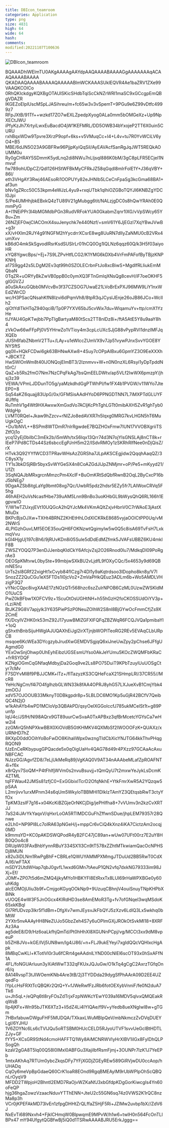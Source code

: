 ```yaml
---
title: DBIcon_teamroom
categories: Application
type: png
size: 4831
high: 64
wide: 64
hash: 
comments: 
modified:20221107T100636
---
```

![DBIcon_teamroom][1]

[1]: data:image/png;base64,iVBORw0KGgoAAAANSUhEUgAAAEAAAABACAYAAAHdbkFIAAAABGdBTUEAALGPC/xh
BQAAADhlWElmTU0AKgAAAAgAAYdpAAQAAAABAAAAGgAAAAAAAqACAAQAAAABAAAA
QKADAAQAAAABAAAAQAAAAABlmWCKAAASUklEQVR4Ae1baZRV1ZXe99VAAQKCOICo
0RhQKIckdgyKQXBgOTAUISKicSHdbTqiScCkNZrWRI1maSC9xGCcgpEmQBgVDAZR
lKGEZoEIplUscMSpLJASihreu/m+fc65w3v3vSpemT+9PGu9e6Z99vDtfc4999z7
RFpJXtB/91Tf++wzkd17ZO7wEXLZpedpXyog0ALa0mm5bOMGeXz+Up9NpXECtJWU
iPfyKzJh7XrtyiLwxEuBacdO4jW1KEFMRL/DD5OWB34bYxojeP2TT6X0uin5CURU
rxhBqxWDw9Tpvre3XrzP9opf+6ks+v5VMuqCc+I4+L4v+tu7R0YvWCiLV6yO4+B5
MBE/6dJN5O23A9GBFRw96PjjpKyiQqSiI/AyEAVAcfSanRgJqJWT5REQkAOUMM0u
Ry0gCHRAY5SDmmK5ydLnq2di8NWu7nLljsqI886K0bM/3gC8pLFR5ECjeI1Nmvuf
fw789ohUDpCZ/QdI126HStWFBkMyCFRkJZ58qGqdl8mIrFolE1Y+J36qVBY+86I/
eth3VHgAY3Rwj46AEsoRi1OOPUYy82eJHNlb5LCeCnFpaSg3kcGma68BA1+af3un
bNv1gZRcc50C53kpm4eWJzL4yu9+rxqUTbk1qlhiOZGBoTQYJI6KNBZgYDCI0Jpi
S/Pe4UMHhjbkEBxkQ4zTU89V21gMubgg6tit/NALzjgDC0s8hQwYRAh0E0QmmPyG
A+I1NEiPPr3l4bMGMdbPGn3RudVRFokYUA0GkabmZqnr1lXG/vVpSWcy65Y8u+Zm
26NZjEF0wjCIACOmX4suJenychk7e440Nzf/+smV61Y6JjEGzl7XqYBwJVwB+g3r
xX/vHXlm2RJY4g91NGFM2hYycdrrXCsrE8wg8UuRN7dIIyZaNMU0cB2VRx4umXvv
kB6dO4mkSkSgvodlRsrKsdSUSIrLr01hCQ0Og1IQLNz6qqz60Q/k3H5f03aiyoHR
xYQ8YgwcBps/+Ej+7S9LZPvHtfLCG2/K1YMG6kDXb4VrFmPAFofByTBjzKNPKNHj
a17S9gg42s5LDgM2Ev3qt99h0SZOLECrbnFtJo8xcBiwS+MgdIfRLIiukEmMQbaN
0TqZR+uORYyBkZwVB0ppB0c0ymXQ3FTnGmlqXNsQg8cevH/iF7oeOKHF5glGGVZJ
a0uSkAxuGQbb0MVcvBv3f37CZSOG7UwaE21LVoBrExPXJ96MW9LiY1nxWEdZWrCD
wc/H3PSacQNsahKfN8Izvi6dPqmVh8/8tpR3qJCyslJEnje26oJB86JCo+WcIIh2
qiOtYdlTkHTqZ940qciB/Tp0P7YXV65bJ5cvWix7du+WlqamuYv+ttp/cmX1YzHe
tlJYAU4GpKTwjbb7PpTIgBartyaM80tScs2TT8nlDz8i+/ftA5AtE5Y8u9aaY8h4
zVkOw66wFFpPj0V5YHrwZo1VTioy4m3cpLcUXcSJjG88vPypRVI1dnzIMFJqXQEb
JUSh6fabZNbmV2TTu+/LAy+u1eWlccZUmVX9v7Jp51vywPJnxSvvYGOE8YNYSftS
gq0Il+HQkFCDwi6gk63BHNwAXw8+4Suy7cOPpAIBxu6GpmYZ3O9EeXXXh+JBCKTZ
HwSWlOnWm8t40lJONQojEImBT3/2Iznmvv+W+n0N0nzXL6Rsyi1yDpTpddNt0rC/
QaZ+b5Rs2fmO7Nm7NzCPqFkAg7bsQmEELDWtv/ap5VLf2IwWX6pmzpY/jhsj3z39
VEWA/VPmLJDDunTO5g/yaMzkdhdGgPTWhPl/fw1FX4b1PVGW/v11WYo7JteEP0+8
Sq54aKZ6quajj83UpG/0x/GFMSisAAdHYoD6PPNGDTNN7L7iMXPTdGLUYF4Uftfq
RuTmhV1g4Wt9HXAwxwXmGxdVo7ACljKcPhTghLGTt0mibAXH5ZvR1ghTyb0WdgHp
LVMT0RQel+Jkaw9hZzcv+rNlZJo8edAVXR7n5lqxg0MRG7kvLHGN5hT6MuUgkOgC
+Du1bNVL++BSPm8WTDmR7nlrRgwdeE7BQZHOxFmw7IUN17VVOBXgriiTSZtfOj1o
ycq12yEj0biIbC3mEk2b/i5mWh/txS6Iqx13Qrr74d3N7ojYlsGNSLAj8nCT8k+r
lEeP7iPd8CTDs44Sz6sbccEgPJnH5m22/ISdvRMOy1zSKRhRlfNee0nDjQisZ/rX
HTvk3Q92YYfWCD3TPRavWHsAzZGRSha7JLpAKSCEgjidw2QqqhAaqQZ/3C8ysX1y
TY1s3bkDSjRBr5byxSvWYGeSX4n8CoAZGdJIJpZNMjmr+oP/Pe5+mKyyd21/U1Zt
3SqNQAJbMRxgrcnMmzcPm4XclF+BuOmKRtSdQbfRwnB2OqL2ByCxcP16bJ5bNEg7
9DgaAZSb8itgLaYg9bmt08xg7Qc/UwbR5pdz2hdsr5EZy5fr7LAIWoxCRVq5F5hg
46hAEH2uVsNcasfHbe739uAM5Lnn9BnBo3uoKHbGL9bWysQhQ6RL166h1EgpvwIO
Y/W1wTZUxyjEVt10UQGcA2hQYJcMk4VKmAQltZxjvHbnV0C7rWAoE3jAstXMIuDx
BKPcBjsOJXw+TXHt4BRNZ2KHEtHhLOdXICKRkE8685vyjaOOlCtPP0Uq/vM2NWrS
4LPlGzhGuvLMf5EOE35ouQH6FOKNzwtQgimyIw5w0Q5c8isA69TvFsH7LxkmqVvu
kGl4HjgUj197cBh6/9jRUvKDn8i05Sule5dDdEdMZfmk5JVAFsUBBZ6KU4mklF8B
ZWSZYOQQ7P3enDJJenbqKIdCkY6AfcjvZsj2O26Rnod0lu7/MdkqDI09PoRgrAe3
OEOSpKMtvwL0bySte+99mbjwSXkBU2vLjdfL9fOXyCQc/5x4653y9d69QBmNE5ru
UrTs2sI8GRf22xigHt1xCvyb84fICzg7r4Dl1y9aKqtrdsoo3IDopho8kn8y/V7l
SnozZZ2QuCGu1eX5FTDs1I0jcVo2+ZmVaPHkQEuz3ADLm6b+Wo5AMDLVHzigP3Q7
vYNcCQpc8ivgXAAE17zNOzQTr568hzc6szZulrNPOB6CzML0UzwZWSKldMO1UuCS
PwZ0kBFbw1XOFCV9z+1ScuOtOsUGHtNH+h55hGzH2foCKOSSUdOiYV3p+rLz/AhE
BtJKZ9G8V7apjylk3Y635PiePSzP0NeuZOIhW2S8nl8BjGYwOcFmmCfjZs9X2CmE
fX/DcyIVZHK0rk53mZ92J17yuwBMlZGFXlFQFqZBZWqR6FCQJVQa1pmibaYl+1oQ
gShxthBnbSijuHWgIAJUQAXhEiJgl2irXTjnjbWOPlTeoRG2REv5EVAqCLbURpCB
msqoe6KcWEa3DYcgzybJrudXwGEMDVSgjqQ6xiJneUwZpy2pChse6JFfgUAgmdG0
YExOwSnjOhwp0UhEyhEibzUGSEsmUYso0AkJeYUmu5KOcZWQMFbKRaC+frRSYDQF
KZNgiOGmCqGNfaqMdbyjDa2Goq9ve2Ls8PO75DuiT9KPbTzuylUuUOSgCtyr7cMv
F7SDYvMl8f9PBJJCMK+lTz+/flTazyzKS3CQHeFcaX21SHmpLRl/37CR55//McR8
YeHcNgCm/f4i7O4fglhzbGLWN33k8fAA4OPRJ8yhG57LXJueXvB1CmjYbk4zmOOJ
xdV57OJOOUB33MknyT0DBkgpdr8p+5LBLDC6MO1Kp5uGjR42BCfV7QeibQC4N2jO
w1kAhAYb4wPD1MCIoVp3QBAkPD/qsyOeIXGGoIccfJ785ukMCelSt1t+g89Punfp
IqU4c/JSfH/Nl98AQrx9GT89uurCwSvaA0TxAPBxz3qfBrMcetcYGYsCa7wHw2i4
zzGMirQ5hNPXkwBBX0XiOVdB5GtKHMKV4QXMbSf2lWOOOFzK+QUAXz/xURNHD7hZ
8KXpD0ddOOihYoBoFwDO8KihaliWpx0wzngTIdCbXicYNJTG64kkThvPHqgRQON9
fJzEnCeRKbypugGPQacde5x0qOigUaHv4QAG78d49r4PXzz97GCAaAcAxuNBFCAC
NJzzGG/AgvfZD8/7eLjUkMeRq89jVgKAQ0V9AT34nAAAbeMLafZpROAFNT4i+f6x
x8rQyv7SoQM+P4tFhIfjWVm0s2nvuBsuvjj+tQmQyU7t2mxwYeJykLsDcmK4ZTML
tqFFWau42JMSs81zfjC0+ExGGbixITcrD2OfqNkhE+YtkFmrXwR5A2YQzqw5pSAA
L2mrjivv1urxMPnm34s6qUm5WkyloTBBMHI1DIkIzTAmYZ3QEtqsbRwT3ctyYfOx
TpKM3zsIF7g16+x04KcKiBZGjeOrNKCjDig/jePHlfha8+7vVUmv3n2kzCvXRTJJ
7aS24iJArYkYaqxV/qHxrLoOA5RTIMDCGuFhZffwnSDue/jhpLEM79357r28Qnwe
e2Lh0+NP9Pl8Lc7oIRA63pNGeH/j+mppCr6vCiQ4kXnz4iKA7CictzAm2ocqj0MD
k9mmsYD+KC0pAKDSWQPodR4yB2FC47jC89an+wUw07UFt00rz7E2uY8HB0QOo4c8
DRUpW03FAxBhbYynnRBuY334SX1l3Cn9tT578xZZhtMTkwiamQacOcNPHSDj8MUN
x82u3iDLNm1RwPgBhF+CBRLe1QWUYAMMPXMmgJTDuUd2BB5RwT0CdXA/I6/wFTAX
mSDY2UtdWHap7qbJ0gvfL1wxd6GMn7tAeuP1QN2vfq7dxkNG79333im98JXj+Ef/
JOMf+ZP07t5d6mZMQ4jjkyMYo1HBKYFI8EtRxxTx8LUI69rHaWPXBGe0y60uhKdg
alcEOMOjUliu3b9f+CmjgoKGyqOOkNp9+9UzuqCBhnjV4ouiSnuyTNpKHPbX8iNk
vUOQE4wW3F5JnOGcx4KIRdHD3se8AmEMoR3Tg+fv7ofGNqeI3wqMSdoK65xkKBql
GI7RfUDvzp3lkr5f1dBm+DfgXv7wmJEysvJkFbQYJ5zXzv6LdIQ3Lx5wkhq0bMtW
2YXtr5nvAAAyHH8NeZUJo5GbzZeh4S7y6uOPlmGXjJROkOtSvkMI18+8XRFAz3Aa
ag5deE8/D9/Hz6oaLkfhjQmTd/Pt0hHhXI8XGUNnPCpj/vg/MCCt3xx9dM8vpeuP
b5ZH8JVo+kGE/lVj5UN8wn/lg4/J86/+n+FLJ9ukEYeyi7xgIdQQcVQHlxcHgApk
8MBqCwKLl+KTotlVl0r3u6fCRrt4geAAdnlLYND00cNlEl6scOT93x0hSxAFfN1A
4FL/foNGUArluun3yXiAtWwT332qFKUxJQJuGw/O1kTq4gCgC2AxrzTGfqOnr6/q
8A14RvspT3tJIWOemKNb4Are3tB/2j3TYDDda29dygSfPhAArA09D2EE4UZqedFo
lYpLcHsFRXtTcQBQKr2QtQ+Y+fJWeRwfFzJRb6fotOEXybVnniF/fe0N2duA7Tk6
u+Jh5qL+/eQPq6tl8ryFOsZdTrjxFzpNWKcYEwY039a16MDV5qIvxQMQEakRqWsB
lIp4jKFx+Wn95bJTK6XTz3+li5dZ4Li4IYIQAe/f9V+yYedb8ueXNgIwl8w+gTGm
7HBxfabuwDWguFHF5MUDQA/TXkaxLWuMBlpQeV/mbNkmczZvDVqDUEYLgl/6YJHU
1V6ZOYNc6Ls6cTVlJQu5oRTSBM0HUcCELD5RJyoUTVF1svvUeGcIBtHDTLZJy+GF
fYY5+XCsGR9StNd4cmoHAFFTQ1Wy8AiMCNRWVIyHrXlBV1iIGx8FyIDhQLPSogQh
kzaV2gGA8T5lq00Q58I0lMxl0ABFGu3XajiIbfRsmFjmj+3OUNPr7IzK1J7YeEPb
1mtxAKhAq7RTUm0ybcZkqsDFy7YFjXGDjZGEyREw589GiRVjwDU0ccAop/hUHADq
CqOy6meVpBpGdaeQ60CrK1oaR8EOnd9RgqBMEAylM9rUbWPIpOhScQBQnLrOyqV9
MFDD2TWpjoH2BhntI2EMD7RaOjvWZKaNfJ3xbGfdpKDgGorKiwcgIs4Yn60oFeQP
hjg36hgaZowzVzaacNduvYTThENN+JteU2c55GN6sq74z0VWS2K1rQC8nzMa8p3h
VCr0jKPEFAkMD73lvEn1zfpgDHHtZrQLffaZ5HjF5Ri+JZlMw2uvbp1bX//ZdV6J
NxEvTi689Nxvh4+FjklCHmqW0BlpwqmE9MPvW/h1w6+twIH0n564FcOnTLIBPx47
mY94UfgytQGBfwBj5iQ0d1TSRwAAAABJRU5ErkJggg==
